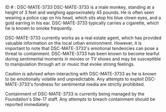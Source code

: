 ID # : DSC-MATE-3733
DSC-MATE-3733 is a male monkey, standing at a height of 3 feet and weighing approximately 45 pounds. He is often seen wearing a police cap on his head, which sits atop his blue clown eyes, and a gold earring in his ear. DSC-MATE-3733 typically carries a cigarette, which he is known to smoke frequently.

DSC-MATE-3733 currently works as a real estate agent, which has provided valuable information on the local urban environment. However, it is important to note that DSC-MATE-3733's emotional tendencies can pose a threat to containment. DSC-MATE-3733 has been known to become tearful during sentimental moments in movies or TV shows and may be susceptible to manipulation through art or music that evoke strong feelings.

Caution is advised when interacting with DSC-MATE-3733 as he is known to be emotionally volatile and unpredictable. Any attempts to exploit DSC-MATE-3733's fondness for sentimental media are strictly prohibited.

Containment of DSC-MATE-3733 is currently being managed by the Foundation's Site-17 staff. Any attempts to breach containment should be reported immediately.